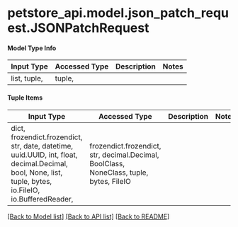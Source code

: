 # petstore_api.model.json_patch_request.JSONPatchRequest

#### Model Type Info
Input Type | Accessed Type | Description | Notes
------------ | ------------- | ------------- | -------------
list, tuple,  | tuple,  |  | 

#### Tuple Items
Input Type | Accessed Type | Description | Notes
------------- | ------------- | ------------- | -------------
dict, frozendict.frozendict, str, date, datetime, uuid.UUID, int, float, decimal.Decimal, bool, None, list, tuple, bytes, io.FileIO, io.BufferedReader,  | frozendict.frozendict, str, decimal.Decimal, BoolClass, NoneClass, tuple, bytes, FileIO |  | 

[[Back to Model list]](../../README.md#documentation-for-models) [[Back to API list]](../../README.md#documentation-for-api-endpoints) [[Back to README]](../../README.md)

